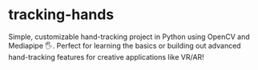 # tracking-hands
Simple, customizable hand-tracking project in Python using OpenCV and Mediapipe 🖐. Perfect for learning the basics or building out advanced hand-tracking features for creative applications like VR/AR!
